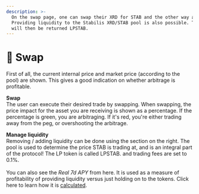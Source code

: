 ```yaml
---
description: >-
  On the swap page, one can swap their XRD for STAB and the other way around.
  Providing liquidity to the Stabilis XRD/STAB pool is also possible. The user
  will then be returned LPSTAB.
---
```


# 💱 Swap

First of all, the current internal price and market price (according to the pool) are shown. This gives a good indication on whether arbitrage is profitable.

**Swap**\
The user can execute their desired trade by swapping. When swapping, the price impact for the asset you are receiving is shown as a percentage. If the percentage is green, you are arbitraging. If it's red, you're either trading away from the peg, or overshooting the arbitrage.

**Manage liquidity**\
Removing / adding liquidity can be done using the section on the right. The pool is used to determine the price STAB is trading at, and is an integral part of the protocol! The LP token is called LPSTAB. and trading fees are set to 0.1%.\
\
You can also see the _Real 7d APY_ from here. It is used as a measure of profitability of providing liquidity versus just holding on to the tokens. Click here to learn how it is [calculated](../miscellaneous/lp-apy-calculation.md).
